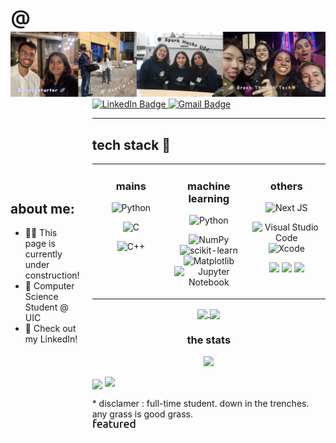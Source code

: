 <!-- banner gif generated from : https://willkessler.github.io/typed-text-gif-maker/ -->
<!-- font Ubuntu, size 100, 100 speed, 1500 time  -->

<picture>
  <source media="(prefers-color-scheme: dark)" srcset="./zzaneer_dark.gif">
  <img src="./zzaneer_light.gif">
</picture>

<!-- canva image gallery banner -->
<img src="./gallery_banner.png">


<div style="display: flex; align-items: center;">
  <!-- Left Section with Text -->
  <div style="flex: 1; padding-right: 20px;">
    <h2>about me:</h2>
    <ul>
      <li>👷‍♀️ This page is currently under construction!</li>
      <li>💼 Computer Science Student @ UIC</li>
      <li>👾 Check out my LinkedIn!</li>
    </ul>
  </div>
  
  <!-- Right Section with Image -->
  <div>
<!--     <img src="./april1.PNG" alt="Profile Image" width="150px">
  </div> -->
</div>


<!-- contacts under about me -->  
<div id="badges">
  <a href="https://www.linkedin.com/in/zzaneer086">
    <img src="https://img.shields.io/badge/LinkedIn-blue?style=for-the-badge&logo=linkedin&logoColor=white" alt="LinkedIn Badge"/>
  </a>
  <a href="zzaneer086@gmail.com">
    <img src="https://img.shields.io/badge/Gmail-D14836?style=for-the-badge&logo=gmail&logoColor=white" alt="Gmail Badge"/>
  </a>
<div/>

---


<!-- TECH STACK -->
<h2>tech stack 🥞</h2>

<table><tr><td valign="top" width="25%">
<h3 align="center">mains</h3>
<div align="center">
  
  ![Python](https://img.shields.io/badge/python-3670A0?style=for-the-badge&logo=python&logoColor=ffdd54)
  
  ![C](https://img.shields.io/badge/c-%2300599C.svg?style=for-the-badge&logo=c&logoColor=white)
  
  ![C++](https://img.shields.io/badge/c++-%2300599C.svg?style=for-the-badge&logo=c%2B%2B&logoColor=white)
</div>
</a>
 </td><td valign="top" width="25%">
        
<h3 align="center">machine learning </h3>

<div align="center">
  
  ![Python](https://img.shields.io/badge/python-3670A0?style=for-the-badge&logo=python&logoColor=ffdd54)

  ![NumPy](https://img.shields.io/badge/numpy-%23013243.svg?style=for-the-badge&logo=numpy&logoColor=white)
  ![scikit-learn](https://img.shields.io/badge/scikit--learn-%23F7931E.svg?style=for-the-badge&logo=scikit-learn&logoColor=white)
  ![Matplotlib](https://img.shields.io/badge/Matplotlib-%23ffffff.svg?style=for-the-badge&logo=Matplotlib&logoColor=black)
  ![Jupyter Notebook](https://img.shields.io/badge/jupyter-%23FA0F00.svg?style=for-the-badge&logo=jupyter&logoColor=white)
</div>
</a>

</td><td valign="top" width="25%">
  
<h3 align="center">others</h3>
<div align="center">

  ![Next JS](https://img.shields.io/badge/Next-black?style=for-the-badge&logo=next.js&logoColor=white)

  ![Visual Studio Code](https://img.shields.io/badge/Visual%20Studio%20Code-0078d7.svg?style=for-the-badge&logo=visual-studio-code&logoColor=white)
  ![Xcode](https://img.shields.io/badge/Xcode-007ACC?style=for-the-badge&logo=Xcode&logoColor=white)
  
  <img src="https://img.shields.io/badge/Google%20Gemini-8E75B2?style=for-the-badge&logo=googlegemini&logoColor=white" />
  
  <img src="https://img.shields.io/badge/Google%20Analytics-E37400?style=for-the-badge&logo=google%20analytics&logoColor=white" />
  <img src="https://img.shields.io/badge/firebase-ffca28?style=for-the-badge&logo=firebase&logoColor=black" />
</div>
</a>
</td>
</tr></table>

<!-- MOST USED LANG -->

<div align="center">
  <a href="https://github.com/anuraghazra/convoychat">
    <img height=200 align="center" src="./flower_cat.PNG"  />
  </a>
  <a href="https://github.com/anuraghazra/github-readme-stats">
    <img height=200 align="center" src="https://github-readme-stats.vercel.app/api/top-langs/?username=zzaneer086" /> 
  </a>
</div>


<!-- STATS -->


<h3 align="center">the stats</h3>
<p align="center">
  <img src="https://ghchart.rshah.org/zzaneer086">
</p>
<p align="left">
  <img align="center" src="https://leetcard.jacoblin.cool/zzaneer086?ext=heatmap"/>
  <img src="april_grass.gif" height="150px">
</p>
* disclamer : full-time student. down in the trenches. any grass is good grass.


<picture>
  <source media="(prefers-color-scheme: dark)" srcset="./featured_dark.gif">
  <img src="./featured_light.gif">
</picture>

